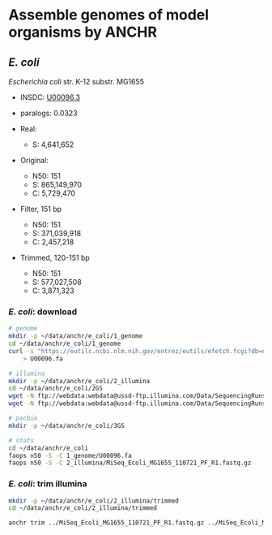 # Assemble genomes of model organisms by ANCHR

## *E. coli*

*Escherichia coli* str. K-12 substr. MG1655

* INSDC: [U00096.3](https://www.ncbi.nlm.nih.gov/nuccore/U00096.3)
* paralogs: 0.0323

* Real:

    * S: 4,641,652

* Original:

    * N50: 151
    * S: 865,149,970
    * C: 5,729,470

* Filter, 151 bp

    * N50: 151
    * S: 371,039,918
    * C: 2,457,218

* Trimmed, 120-151 bp

    * N50: 151
    * S: 577,027,508
    * C: 3,871,323

### *E. coli*: download

```bash
# genome
mkdir -p ~/data/anchr/e_coli/1_genome
cd ~/data/anchr/e_coli/1_genome
curl -s "https://eutils.ncbi.nlm.nih.gov/entrez/eutils/efetch.fcgi?db=nucleotide&id=U00096.3&rettype=fasta&retmode=txt" \
    > U00096.fa

# illumina
mkdir -p ~/data/anchr/e_coli/2_illumina
cd ~/data/anchr/e_coli/2GS
wget -N ftp://webdata:webdata@ussd-ftp.illumina.com/Data/SequencingRuns/MG1655/MiSeq_Ecoli_MG1655_110721_PF_R1.fastq.gz
wget -N ftp://webdata:webdata@ussd-ftp.illumina.com/Data/SequencingRuns/MG1655/MiSeq_Ecoli_MG1655_110721_PF_R2.fastq.gz

# pacbio
mkdir -p ~/data/anchr/e_coli/3GS

# stats
cd ~/data/anchr/e_coli
faops n50 -S -C 1_genome/U00096.fa
faops n50 -S -C 2_illumina/MiSeq_Ecoli_MG1655_110721_PF_R1.fastq.gz
```

### *E. coli*: trim illumina

```bash
mkdir -p ~/data/anchr/e_coli/2_illumina/trimmed
cd ~/data/anchr/e_coli/2_illumina/trimmed

anchr trim ../MiSeq_Ecoli_MG1655_110721_PF_R1.fastq.gz ../MiSeq_Ecoli_MG1655_110721_PF_R2.fastq.gz

```

